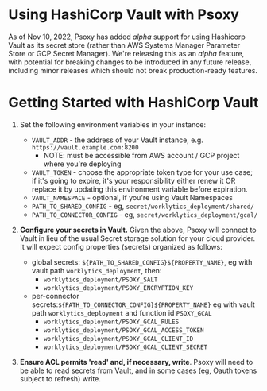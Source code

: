 # Using HashiCorp Vault with Psoxy

As of Nov 10, 2022, Psoxy has added *alpha* support for using Hashicorp Vault as its secret store
(rather than AWS Systems Manager Parameter Store or GCP Secret Manager). We're releasing this as an
*alpha* feature, with potential for breaking changes to be introduced in any future release,
including minor releases which should not break production-ready features.

# Getting Started with HashiCorp Vault

  1. Set the following environment variables in your instance:

     * `VAULT_ADDR` - the address of your Vault instance, e.g. `https://vault.example.com:8200`
       * NOTE: must be accessible from AWS account / GCP project where you're deploying
     * `VAULT_TOKEN` - choose the appropriate token type for your use case; if it's going to expire,
        it's your responsibility either renew it OR replace it by updating this environment variable
        before expiration.
     * `VAULT_NAMESPACE` - optional, if you're using Vault Namespaces
     * `PATH_TO_SHARED_CONFIG` - eg, `secret/worklytics_deployment/shared/`
     * `PATH_TO_CONNECTOR_CONFIG` - eg, `secret/worklytics_deployment/gcal/`

  2. **Configure your secrets in Vault.** Given the above, Psoxy will connect to Vault in lieu of
     the usual Secret storage solution for your cloud provider. It will expect config properties
     (secrets) organized as follows:
        * global secrets: `${PATH_TO_SHARED_CONFIG}${PROPERTY_NAME}`, eg with vault path
         `worklytics_deployment`, then:
            * `worklytics_deployment/PSOXY_SALT`
            * `worklytics_deployment/PSOXY_ENCRYPTION_KEY`
        * per-connector secrets:`${PATH_TO_CONNECTOR_CONFIG}${PROPERTY_NAME}` eg with vault path
          `worklytics_deployment` and function id `PSOXY_GCAL`
            * `worklytics_deployment/PSOXY_GCAL_RULES`
            * `worklytics_deployment/PSOXY_GCAL_ACCESS_TOKEN`
            * `worklytics_deployment/PSOXY_GCAL_CLIENT_ID`
            * `worklytics_deployment/PSOXY_GCAL_CLIENT_SECRET`

   3. **Ensure ACL permits 'read' and, if necessary, write**. Psoxy will need to be able to read
      secrets from Vault, and in some cases (eg, Oauth tokens subject to refresh) write.
